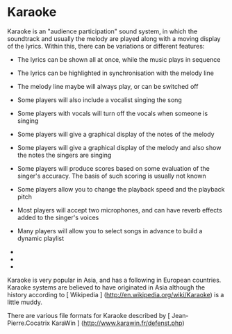 #  Karaoke 

Karaoke is an "audience participation" sound system,
      in which the soundtrack and usually the melody are played along
      with a moving display of the lyrics. Within this, there can be
      variations or different features:

+  The lyrics can be shown all at once, while the music plays
	  in sequence


+  The lyrics can be highlighted in synchronisation with the
	  melody line


+  The melody line maybe will always play, or can be switched off


+  Some players will also include a vocalist singing the song


+  Some players with vocals will turn off the vocals when someone
	  is singing


+  Some players will give a graphical display of the notes of the melody


+  Some players will give a graphical display of the melody and also
	  show the notes the singers are singing


+  Some players will produce scores based on some evaluation of
	  the singer's accuracy. The basis of such scoring is usually not known


+  Some players allow you to change the playback speed and the playback pitch


+  Most players will accept two microphones, and can have reverb effects
	  added to the singer's voices


+  Many players will allow you to select songs in advance to build a
	  dynamic playlist


+  


+  


+  




Karaoke is very popular in Asia, and has a following in European
      countries. Karaoke systems are believed to have originated in Asia
      although the history according to
 [
	Wikipedia
      ] (http://en.wikipedia.org/wiki/Karaoke)
is a little muddy.

There are various file formats for Karaoke described by
 [
	Jean-Pierre.Cocatrix KaraWin
      ] (http://www.karawin.fr/defenst.php)


